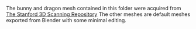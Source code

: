 The bunny and dragon mesh contained in this folder were acquired from [The Stanford 3D Scanning Repository](http://www.graphics.stanford.edu/data/3Dscanrep/)
The other meshes are default meshes exported from Blender with some minimal editing. 